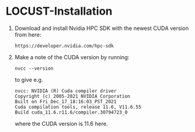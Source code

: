 # LOCUST-Installation

1. Download and install Nvidia HPC SDK with the newest CUDA version from here:
   
   `https://developer.nvidia.com/hpc-sdk`

2. Make a note of the CUDA version by running:

   `nvcc --version`
    
   to give e.g.
   
   ```
   nvcc: NVIDIA (R) Cuda compiler driver
   Copyright (c) 2005-2021 NVIDIA Corporation
   Built on Fri_Dec_17_18:16:03_PST_2021
   Cuda compilation tools, release 11.6, V11.6.55
   Build cuda_11.6.r11.6/compiler.30794723_0
   ```
   where the CUDA version is 11.6 here.
